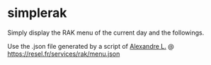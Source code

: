 # simplerak
Simply display the RAK menu of the current day and the followings.


Use the .json file generated by a script of [Alexandre L.](https://github.com/Alex131089) @ https://resel.fr/services/rak/menu.json
